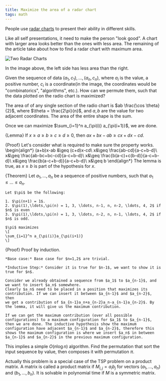 ```yaml
---
title: Maximize the area of a radar chart
tags: math
---
```


People use [radar charts](http://en.wikipedia.org/wiki/Radar_chart) to present their ability in different skills. 

Like all self presentations, it need to make the person "look good". A chart with larger area looks better than the ones with less area. The remaining of the article take about how to find a radar chart with maximum area.

![Two Radar Charts](/files/radarchart.png)

In the image above, the left side has less area than the right. 

Given the sequence of data $(a_1,c_1),\ldots,(a_n,c_n)$, where $a_i$ is the value, a positive number, $c_i$ is a coordinate(in the image, the coordinates would be "combinatorics", "algorithms", etc.). How can we permute them, such that the data plotted on the radio chart is maximized? 

The area of of any single section of the radio chart is $ab \frac{\cos \theta}{2}$, where $\theta = \frac{2\pi}{n}$, and $a,b$ are the value for two adjacent coordinates. The area of the entire shape is the sum.

Once we can maximize $\sum_{i=1}^n a_{\pi(i)} a_{\pi(i+1)}$, we are done.

{Lemma}
    If $x\geq a\geq b \geq c \geq d\geq 0$, then $ax+bx - ab \geq cx+dx-cd$.

{Proof}
    Let's consider what is required to make sure the property works.
    \begin{align*}
    (a+b)x-ab &\geq  (c+d)x-cd\\
    x&\geq \frac{ab-cd}{a-c+b-d}\\
    x&\geq \frac{ab-bc+bc-cd}{a-c+b-d}\\
    x&\geq \frac{b(a-c)+c(b-d)}{a-c+b-d}\\
    x&\geq \frac{b(a-c+b-d)}{a-c+b-d}\\
    x&\geq b
    \end{align*}
    The lemma is true, as $x\geq b$ is part of the hypothesis for $x$.

{Theorem}
    Let $a_1,\ldots,a_n$ be a sequence of positive numbers, such that $a_1 \leq \ldots \leq a_n$. 
    
    Let $\pi$ be the following:

    1. $\pi(n+1) = 1$.
    2. $\pi(1),\ldots,\pi(n) = 1, 3, \ldots, n-1, n, n-2, \ldots, 4, 2$ if $n$ is even
    3. $\pi(1),\ldots,\pi(n) = 1, 3, \ldots, n-2, n, n-1, \ldots, 4, 2$ if $n$ is odd.
    
    $\pi$ maximizes
    \[
    \sum_{i=1}^n a_{\pi(i)}a_{\pi(i+1)}
    \]

{Proof}
    Proof by induction.
    
    *Base case:* Base case for $n=1,2$ are trivial.
    
    *Inductive Step:* Consider it is true for $n-1$, we want to show it is true for $n$.
    
    Consider we already obtained a sequence from $a_1$ to $a_{n-1}$, and we want to insert $a_n$ somewhere. 
    Clearly $a_n$ need to be placed in a position that maximizes its contribution. If we can insert it between $a_{n-1}$ and $a_{n-2}$, then
    we get a contribution of $a_{n-1}a_n+a_{n-2}a_n-a_{n-1}a_{n-2}$. By the lemma, it will give us the maximum contribution.
    
    If we can get the maximum contribution (over all possible configurations) to a maximum configuration for $a_1$ to $a_{n-1}$, then we are done. The inductive hypothesis show the maximum configuration have adjacent $a_{n-1}$ and $a_{n-2}$, therefore this shows the maximum configuration is where we insert $a_n$ in between $a_{n-1}$ and $a_{n-2}$ in the previous maximum configuration.

This implies a simple $O(n \log n)$ algorithm. Find the permutation that sort the input sequence by value, then composes it with permutation $\pi$.

Actually this problem is a special case of the TSP problem on a product matrix. A matrix is called a product matrix if $M_{i,j} = a_ib_j$ for vectors $(a_1,\ldots,a_n)$ and $(b_1,\ldots,b_n)$. It is solvable in polynomial time if $M$ is a symmetric matrix.